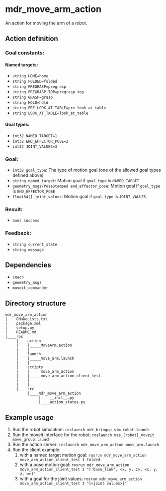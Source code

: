 # mdr_move_arm_action

An action for moving the arm of a robot.

## Action definition

### Goal constants:

#### Named targets:

* ``string HOME=home``
* ``string FOLDED=folded``
* ``string PREGRASP=pregrasp``
* ``string PREGRASP_TOP=pregrasp_top``
* ``string GRASP=grasp``
* ``string HOLD=hold``
* ``string PRE_LOOK_AT_TABLE=pre_look_at_table``
* ``string LOOK_AT_TABLE=look_at_table``

#### Goal types:

* ``int32 NAMED_TARGET=1``
* ``int32 END_EFFECTOR_POSE=2``
* ``int32 JOINT_VALUES=3``

### Goal:

* ``int32 goal_type``: The type of motion goal (one of the allowed goal types defined above)
* ``string named_target``: Motion goal if ``goal_type`` is ``NAMED_TARGET``
* ``geometry_msgs/PoseStamped end_effector_pose``: Motion goal if ``goal_type`` is ``END_EFFECTOR_POSE``
* ``float64[] joint_values``: Motion goal if ``goal_type`` is ``JOINT_VALUES``

### Result:

* ``bool success``

### Feedback:

* ``string current_state``
* ``string message``

## Dependencies

* ``smach``
* ``geometry_msgs``
* ``moveit_commander``

## Directory structure

```
mdr_move_arm_action
|    CMakeLists.txt
|    package.xml
|    setup.py
|    README.md
|____ros
     |____action
     |    |_____MoveArm.action
     |    |
     |____launch
     |    |_____move_arm.launch
     |    |
     |    scripts
     |    |     move_arm_action
     |    |_____move_arm_action_client_test
     |    |
     |    |
     |____src
          |____mdr_move_arm_action
               |    __init__.py
               |____action_states.py
```

## Example usage

1. Run the robot simulation: ``roslaunch mdr_bringup_sim robot.launch``
2. Run the moveit interface for the robot: ``roslaunch mas_[robot]_moveit move_group.launch``
3. Run the action server: ``roslaunch mdr_move_arm_action move_arm.launch``
4. Run the client example:
    1. with a named target motion goal: ``rosrun mdr_move_arm_action move_arm_action_client_test 1 folded``
    2. with a pose motion goal: ``rosrun mdr_move_arm_action move_arm_action_client_test 2 "['base_link', <x, y, z>, <x, y, z, w>]"``
    3. with a goal for the joint values: ``rosrun mdr_move_arm_action move_arm_action_client_test 3 "[<joint values>]"``
